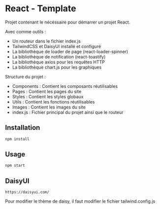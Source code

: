 # React - Template

Projet contenant le nécéssaire pour démarrer un projet React.

Avec comme outils :

- Un routeur dans le fichier index.js
- TailwindCSS et DaisyUI installé et configuré
- La bibliothèque de loader de page (react-loader-spinner)
- La bibliothèque de notification (react-toastify)
- La bibliothèque axios pour les requêtes HTTP
- La bibliothèque chart.js pour les graphiques


Structure du projet :

- Components : Contient les composants réutilisables
- Pages : Contient les pages du site
- Styles : Contient les styles globaux
- Utils : Contient les fonctions réutilisables
- Images : Contient les images du site
- index.js : Fichier principal du projet ainsi que le routeur

## Installation

```bash
npm install
```

## Usage

```bash
npm start
```

## DaisyUI
```
https://daisyui.com/
```

Pour modifier le thème de daisy, il faut modifier le fichier tailwind.config.js



